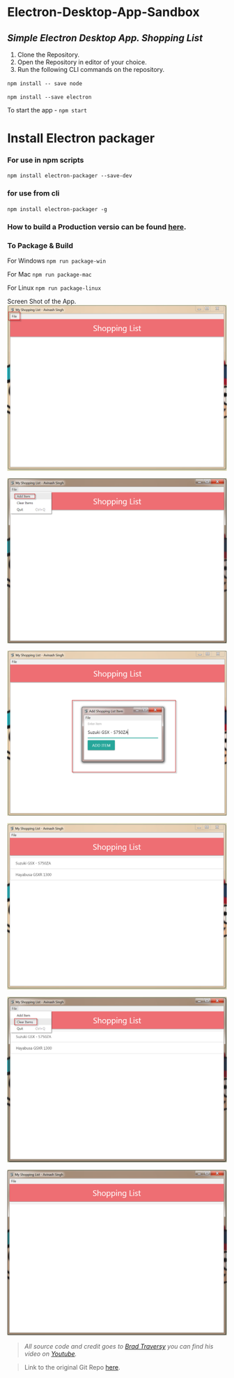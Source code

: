 # Electron-Desktop-App-Sandbox
## *Simple Electron Desktop App. Shopping List*

1. Clone the Repository.
2. Open the Repository in editor of your choice.
3. Run the following CLI commands on the repository.

`npm install -- save node`

`npm install --save electron`

To start the app - 
`npm start`

# Install Electron packager
### For use in npm scripts
`npm install electron-packager --save-dev`

### for use from cli
`npm install electron-packager -g`

### How to build a Production versio can be found [here](https://www.christianengvall.se/electron-packager-tutorial/).

### To Package & Build

For Windows
`npm run package-win`

For Mac
`npm run package-mac`

For Linux
`npm run package-linux`

Screen Shot of the App.
![Main Window](/images/Main-Window.png)

![Menu Items](/images/Add-Item.png)

![Add Item](/images/Add-Item-Window.png)

![Items Added](/images/Items-Added.png)

![Clear Items](/images/Clear-Item.png)

![Remove Items](/images/Items-Removed.png)


>*All source code and credit goes to [Brad Traversy](https://github.com/bradtraversy) you can find his video on [Youtube](https://www.youtube.com/watch?v=kN1Czs0m1SU).*

> Link to the original Git Repo [here](https://github.com/bradtraversy/electronshoppinglist).
